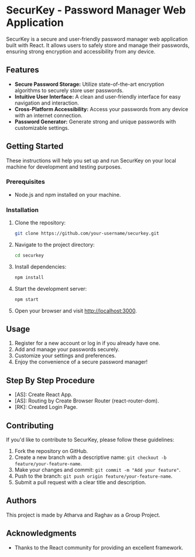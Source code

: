 # SecurKey - Password Manager Web Application

SecurKey is a secure and user-friendly password manager web application built with React. It allows users to safely store and manage their passwords, ensuring strong encryption and accessibility from any device.

## Features

- **Secure Password Storage:** Utilize state-of-the-art encryption algorithms to securely store user passwords.
- **Intuitive User Interface:** A clean and user-friendly interface for easy navigation and interaction.
- **Cross-Platform Accessibility:** Access your passwords from any device with an internet connection.
- **Password Generator:** Generate strong and unique passwords with customizable settings.

## Getting Started

These instructions will help you set up and run SecurKey on your local machine for development and testing purposes.

### Prerequisites

- Node.js and npm installed on your machine.

### Installation

1. Clone the repository:

   ```bash
   git clone https://github.com/your-username/securkey.git
   ```

2. Navigate to the project directory:

   ```bash
   cd securkey
   ```

3. Install dependencies:

   ```bash
   npm install
   ```

4. Start the development server:

   ```bash
   npm start
   ```

5. Open your browser and visit [http://localhost:3000](http://localhost:3000).

## Usage

1. Register for a new account or log in if you already have one.
2. Add and manage your passwords securely.
3. Customize your settings and preferences.
4. Enjoy the convenience of a secure password manager!

## Step By Step Procedure

- [AS]: Create React App.
- [AS]: Routing by Create Browser Router (react-router-dom).
- [RK]: Created Login Page.

## Contributing

If you'd like to contribute to SecurKey, please follow these guidelines:

1. Fork the repository on GitHub.
2. Create a new branch with a descriptive name: `git checkout -b feature/your-feature-name`.
3. Make your changes and commit: `git commit -m "Add your feature"`.
4. Push to the branch: `git push origin feature/your-feature-name`.
5. Submit a pull request with a clear title and description.

## Authors

This project is made by Atharva and Raghav as a Group Project.

## Acknowledgments

- Thanks to the React community for providing an excellent framework.
